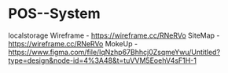 # POS--System
localstorage
Wireframe - https://wireframe.cc/RNeRVo
SiteMap -  https://wireframe.cc/RNeRVo
MokeUp - https://www.figma.com/file/lqNzhp67Bhhcj0ZsqmeYwu/Untitled?type=design&node-id=4%3A48&t=tuVVM5EoehV4sF1H-1
